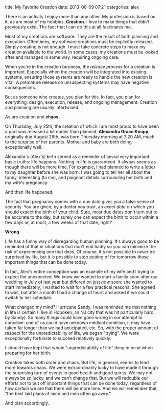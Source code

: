 title: My Favorite Creation
date: 2013-08-09 07:21
categories: alex

There is an activity I enjoy more than any other. My profession is based on it,
as are most of my hobbies. **Creation**. I love to make things that didn't
previously exist. The fact that I can do this at all fascinates me.

Most of my creations are software. They are the result of both planning and 
execution. Oftentimes, my software creations must be explicitly released. Simply
creating is not enough. I must take concrete steps to make my creation
available to the world. In some cases, my creations must be looked after and
managed in some way, requiring ongoing care.

When you're in the creation business, the *release process* for a creation is
important. Especially when the creation will be integrated into existing
systems, ensuring those systems are ready to handle the new creation is vital. A
premature release on unsuspecting systems may have negative consequences.

But as someone who creates, you plan for this. In fact, you plan for everything:
design, execution, release, and ongoing management. Creation and planning are
usually intertwined.

As are creation and **chaos.**

On Thursday, July 25th, the creation of which I am most proud to have been a part
was released a bit earlier than planned. **Alexandra Grace Knupp**,
originally due August 26th, was born Thursday morning at 7:20 AM, much to the surprise of her
parents. Mother and baby are both doing exceptionally well.

Alexandra's (Alex's) birth served as a reminder of sevral very important basic truths:
life happens. Nothing in life is guaranteed. It always seems as though there
will be more time. For example, I had planned to write a letter to my daughter
before she was born. I was going to tell her all about the funny, interesting (to me), and poignant details 
surrounding her birth and my wife's pregnancy. 

And then life happened.

The fact that pregnancy comes with a due date gives you a false sense of security.
You are given, by a doctor you trust, an *exact date* on which you should expect
the birth of your child. Sure, most due dates don't turn out to be accurate to the
day, but surely one can expect the birth to occur within a few days or, at most, a few weeks
of that date, right?

**Wrong.**

Life has a funny way of disregarding human planning. It's always good to be
reminded of that in situations that don't end badly so you can minimize the risk
of experiencing one that does. Of course, it's not possible to *never* be surprised
by life, but it *is* possible to stop putting of for tomorrow those important
things that can be done today.

In fact, Alex's entire conception was an example of my wife and I trying to expect the unexpected.
We knew we wanted to start a family soon after our wedding in July
of last year but differed on just *how* soon: she wanted to start immediately;
I wanted to wait for a few practical reasons. She agreed to wait, but after a 
month I had a change of heart and asked if we could switch to her schedule. 

What changed my mind? Hurricane Sandy. I was reminded me that nothing in life is certain (I live in 
Hoboken, an NJ city that was hit particularly hard by Sandy). So many things could have gone wrong in our attempt to conceive: one of us could have unknown medical condition, it may have 
taken far longer than we had anticipated, etc.  So, with the proper amount of respect 
for the unpredictability of life, we began "trying". We were exceptionally fortunate to 
succeed relatively quickly.

I should have kept that whole "unpredictability of life" thing in mind when preparing for her birth. 

Creation takes both order and chaos. But life, in general, seems to tend more
towards chaos. We were extraordinarily lucky to have made it through the surprising 
turn of events in good health and good spirits. We may not always be so lucky, and 
we can't change that. But we will redouble our efforts not to put off important things 
that can be done today, regardless of how *certain* we are that there will be more time.
And we will remember that, "the best laid plans of mice and men often go awry."

And plan accordingly.
